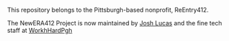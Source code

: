 This repository belongs to the Pittsburgh-based nonprofit, ReEntry412.

The NewERA412 Project is now maintained by <a href="mailto:jlucas@workhardpgh.com">Josh Lucas</a> and the fine tech staff at <a href="https://workhardpgh.com">WorkhHardPgh</a>